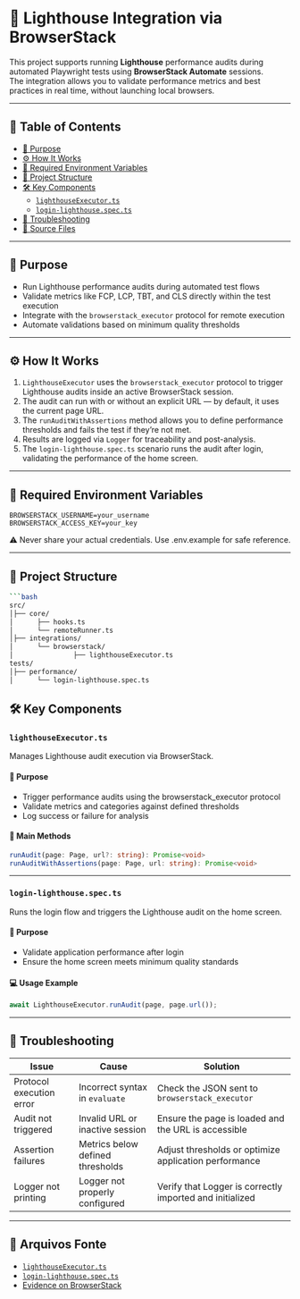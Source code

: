 # 🚦 Lighthouse Integration via BrowserStack

This project supports running **Lighthouse** performance audits during automated Playwright tests using **BrowserStack Automate** sessions.  
The integration allows you to validate performance metrics and best practices in real time, without launching local browsers.

---

## 📘 Table of Contents

- [🎯 Purpose](#-purpose)
- [⚙️ How It Works](#-how-it-works)
- [🔐 Required Environment Variables](#-required-environment-variables)
- [📂 Project Structure](#-project-structure)
- [🛠️ Key Components](#-key-components)
  - [`lighthouseExecutor.ts`](#lighthouseexecutorts)
  - [`login-lighthouse.spec.ts`](#login-lighthousespects)
- [🧯 Troubleshooting](#-troubleshooting)
- [📄 Source Files](#-source-files)

---

## 🎯 Purpose

- Run Lighthouse performance audits during automated test flows  
- Validate metrics like FCP, LCP, TBT, and CLS directly within the test execution  
- Integrate with the `browserstack_executor` protocol for remote execution  
- Automate validations based on minimum quality thresholds  

---

## ⚙️ How It Works

1. `LighthouseExecutor` uses the `browserstack_executor` protocol to trigger Lighthouse audits inside an active BrowserStack session.  
2. The audit can run with or without an explicit URL — by default, it uses the current page URL.  
3. The `runAuditWithAssertions` method allows you to define performance thresholds and fails the test if they’re not met.  
4. Results are logged via `Logger` for traceability and post-analysis.  
5. The `login-lighthouse.spec.ts` scenario runs the audit after login, validating the performance of the home screen.

---

## 🔐 Required Environment Variables

```env
BROWSERSTACK_USERNAME=your_username
BROWSERSTACK_ACCESS_KEY=your_key
```
⚠️ Never share your actual credentials. Use .env.example for safe reference.

---

## 📂 Project Structure

```bash
```bash
src/
│├── core/
│      ├── hooks.ts
│      └── remoteRunner.ts
│├── integrations/
│      └── browserstack/
│               ├── lighthouseExecutor.ts
tests/
│├── performance/
│      └── login-lighthouse.spec.ts
```

## 🛠️ Key Components

### `lighthouseExecutor.ts`

Manages Lighthouse audit execution via BrowserStack.

#### 🎯 Purpose
- Trigger performance audits using the browserstack_executor protocol
- Validate metrics and categories against defined thresholds
- Log success or failure for analysis

#### 🔑 Main Methods
```ts
runAudit(page: Page, url?: string): Promise<void>
runAuditWithAssertions(page: Page, url: string): Promise<void>
```

---

### `login-lighthouse.spec.ts`

Runs the login flow and triggers the Lighthouse audit on the home screen.

#### 🎯 Purpose
- Validate application performance after login
- Ensure the home screen meets minimum quality standards

#### 💻 Usage Example
```ts
await LighthouseExecutor.runAudit(page, page.url());
```

---

## 🧯 Troubleshooting

| Issue                     | Cause                                  | Solution                                                              |
|---------------------------|----------------------------------------|-----------------------------------------------------------------------|
| Protocol execution error  | Incorrect syntax in `evaluate`         | Check the JSON sent to `browserstack_executor`                        |
| Audit not triggered       | Invalid URL or inactive session        | Ensure the page is loaded and the URL is accessible                   |
| Assertion failures        | Metrics below defined thresholds       | Adjust thresholds or optimize application performance                 |
| Logger not printing       | Logger not properly configured         | Verify that Logger is correctly imported and initialized              |

---

## 📄 Arquivos Fonte
- [`lighthouseExecutor.ts`](../../src/integrations/browserstack/lighthouseExecutor.ts)
- [`login-lighthouse.spec.ts`](../../tests/performance/login-lighthouse.spec.ts)
- [Evidence on BrowserStack](https://automate.browserstack.com/builds/95dfc675c8ac83f638727f1e389e1b1ddf38bb57/sessions/3b51375c3ee6bace2e4a91c806f76a530f113927?auth_token=041395920ffcd820ba74e76d1d423c2ee55d7ffbb4170905e78c19f0bb040755)